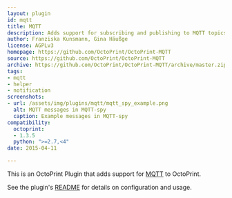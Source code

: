 ```yaml
---
layout: plugin
id: mqtt
title: MQTT
description: Adds support for subscribing and publishing to MQTT topics.
author: Franziska Kunsmann, Gina Häußge
license: AGPLv3
homepage: https://github.com/OctoPrint/OctoPrint-MQTT
source: https://github.com/OctoPrint/OctoPrint-MQTT
archive: https://github.com/OctoPrint/OctoPrint-MQTT/archive/master.zip
tags: 
- mqtt
- helper
- notification
screenshots:
- url: /assets/img/plugins/mqtt/mqtt_spy_example.png
  alt: MQTT messages in MQTT-spy
  caption: Example messages in MQTT-spy
compatibility:
  octoprint:
  - 1.3.5
  python: ">=2.7,<4"
date: 2015-04-11

---
```


This is an OctoPrint Plugin that adds support for [MQTT](http://mqtt.org/) to OctoPrint.

See the plugin's [README](https://github.com/OctoPrint/OctoPrint-MQTT) for details on configuration and usage.
